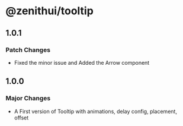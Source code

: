 # @zenithui/tooltip

## 1.0.1

### Patch Changes

- Fixed the minor issue and Added the Arrow component

## 1.0.0

### Major Changes

- A First version of Tooltip with animations, delay config, placement, offset
